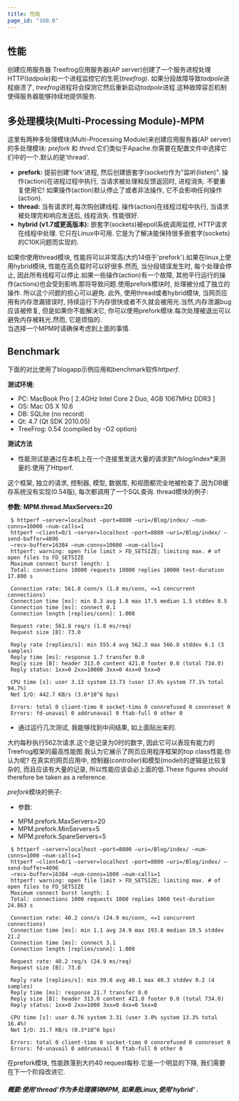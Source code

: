 ```yaml
---
title: 性能
page_id: "160.0"
---
```


## 性能
创建应用服务器
Treefrog应用服务器(AP server)创建了一个服务进程处理HTTP(*tadpole*)和一个进程监控它的生死(*treefrog*).
如果分段故障导致*tadpole*进程崩溃了, *treefrog*进程将会探测它然后重新启动*tadpole*进程.这种故障容忍机制使得服务器能够持续地提供服务.

## 多处理模块(Multi-Processing Module)-MPM
这里有两种多处理模块(Multi-Processing Module)来创建应用服务器(AP server)的多处理模块: *prefork* 和 *thred*.它们类似于Apache.你需要在配置文件中选择它们中的一个.默认的是'thread'.

* **prefork:** 提前创建'fork'进程, 然后创建嵌套字(socket)作为"监听(listen)". 操作(action)在进程过程中执行, 当请求被处理和反馈返回时, 进程消失. 不要重复使用它! 如果操作(action)默认停止了或者非法操作, 它不会影响任何操作(action).
* **thread:** 当有请求时,每次购创建线程. 操作(action)在线程过程中执行, 当请求被处理完和响应发送后, 线程消失. 性能很好.
* **hybrid (v1.7或更高版本):** 嵌套字(sockets)被epoll系统调用监控, HTTP请求在线程中处理. 它只在Linux中可用. 它是为了解决能保持很多嵌套字(sockets)的C10K问题而实现的.

如果你使用thread模块, 性能将可以非常高(大约14倍于'prefork').如果在linux上使用hybrid模块, 性能在高负载时可以好很多.然而,  当分段错误发生时, 每个处理会停止, 因此所有线程可以停止.如果一些操作(action)有一个故障, 其他平行运行的操作(actions)也会受到影响.那将导致问题.使用prefork模块时, 处理被分成了独立的操作. 所以这个问题的担心可以避免.
此外, 使用thread或者hybrid模块, 当网页应用有内存泄漏错误时, 持续运行下内存很快或者不久就会被用光.当然,内存泄漏bug应该被修复, 但是如果你不能解决它, 你可以使用prefork模块.每次处理被退出可以避免内存被耗光.然而, 它是烦恼的.<br>
当选择一个MPM时请确保考虑到上面的事情.

## Benchmark
下面的对比使用了blogapp示例应用和benchmark软件*httperf*.

**测试环境:**

* PC: MacBook Pro [ 2.4GHz Intel Core 2 Duo, 4GB 1067MHz DDR3 ]
* OS: Mac OS X 10.6
* DB: SQLite (no record)
* Qt: 4.7 (Qt SDK 2010.05)
* TreeFrog: 0.54 (compiled by -O2 option)

**测试方法**

* 性能测试是通过在本机上在一个连接里发送大量的请求到*/blog/index*来测量的.使用了Httperf.

这个框架, 独立的请求, 控制器, 模型, 数据库, 和视图都完全地被检查了.因为DB缓存系统没有实现(0.54版), 每次都调用了一个SQL查询.
thread模块的例子:<br>

**参数: MPM.thread.MaxServers=20**

```
 $ httperf –server=localhost –port=8800 –uri=/Blog/index/ –num-conns=10000 –num-calls=1
 httperf –client=0/1 –server=localhost –port=8800 –uri=/Blog/index/ –send-buffer=4096
 –recv-buffer=16384 –num-conns=10000 –num-calls=1
 httperf: warning: open file limit > FD_SETSIZE; limiting max. # of open files to FD_SETSIZE
 Maximum connect burst length: 1
 Total: connections 10000 requests 10000 replies 10000 test-duration 17.800 s

 Connection rate: 561.8 conn/s (1.8 ms/conn, <=1 concurrent connections)
 Connection time [ms]: min 0.3 avg 1.8 max 17.5 median 1.5 stddev 0.5
 Connection time [ms]: connect 0.1
 Connection length [replies/conn]: 1.000

 Request rate: 561.8 req/s (1.8 ms/req)
 Request size [B]: 73.0

 Reply rate [replies/s]: min 555.4 avg 562.3 max 566.8 stddev 6.1 (3 samples)
 Reply time [ms]: response 1.7 transfer 0.0
 Reply size [B]: header 313.0 content 421.0 footer 0.0 (total 734.0)
 Reply status: 1xx=0 2xx=10000 3xx=0 4xx=0 5xx=0

 CPU time [s]: user 3.13 system 13.73 (user 17.6% system 77.1% total 94.7%)
 Net I/O: 442.7 KB/s (3.6*10^6 bps)

 Errors: total 0 client-timo 0 socket-timo 0 connrefused 0 connreset 0
 Errors: fd-unavail 0 addrunavail 0 ftab-full 0 other 0
```

* 通过运行几次测试, 我能够找到中间结果, 如上面贴出来的.

大约每秒执行562次请求.这个是记录为0时的数字, 因此它可以表现有能力的Treefrog框架的最高性能图.我认为它展示了网页应用程序框架的top class性能.你认为呢?
在真实的网页应用中, 控制器(controller)和模型(model)的逻辑是比较复杂的, 而且应该有大量的记录, 所以性能应该会必上面的低.These figures should therefore be taken as a reference.

*prefork*模块的例子:

* 参数:
- MPM.prefork.MaxServers=20
- MPM.prefork.MinServers=5
- MPM.prefork.SpareServers=5

```
 $ httperf –server=localhost –port=8800 –uri=/Blog/index/ –num-conns=1000 –num-calls=1
 httperf –client=0/1 –server=localhost –port=8800 –uri=/Blog/index/ –send-buffer=4096
 –recv-buffer=16384 –num-conns=1000 –num-calls=1
 httperf: warning: open file limit > FD_SETSIZE; limiting max. # of open files to FD_SETSIZE
 Maximum connect burst length: 1
 Total: connections 1000 requests 1000 replies 1000 test-duration 24.863 s

 Connection rate: 40.2 conn/s (24.9 ms/conn, <=1 concurrent connections)
 Connection time [ms]: min 1.1 avg 24.9 max 193.8 median 19.5 stddev 21.2
 Connection time [ms]: connect 3.1
 Connection length [replies/conn]: 1.000

 Request rate: 40.2 req/s (24.9 ms/req)
 Request size [B]: 73.0

 Reply rate [replies/s]: min 39.8 avg 40.1 max 40.3 stddev 0.2 (4 samples)
 Reply time [ms]: response 21.7 transfer 0.0
 Reply size [B]: header 313.0 content 421.0 footer 0.0 (total 734.0)
 Reply status: 1xx=0 2xx=1000 3xx=0 4xx=0 5xx=0

 CPU time [s]: user 0.76 system 3.31 (user 3.0% system 13.3% total 16.4%)
 Net I/O: 31.7 KB/s (0.3*10^6 bps)

 Errors: total 0 client-timo 0 socket-timo 0 connrefused 0 connreset 0
 Errors: fd-unavail 0 addrunavail 0 ftab-full 0 other 0
```

在prefork模块, 性能跌落到大约40 request每秒.它是一个明显的下降, 我们需要在下一个阶段改进它.
##### 概要:使用'thread'作为多处理模块MPM, 如果是Linux,使用'hybrid' .
